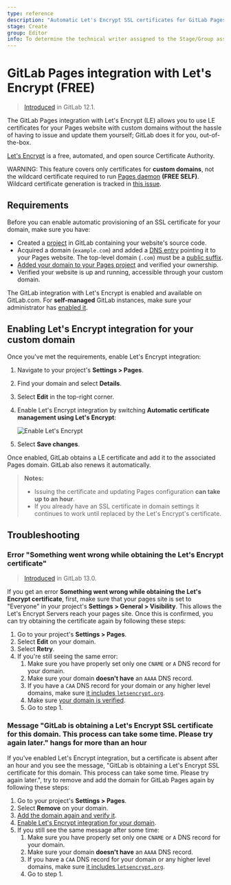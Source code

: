 ```yaml
---
type: reference
description: "Automatic Let's Encrypt SSL certificates for GitLab Pages."
stage: Create
group: Editor
info: To determine the technical writer assigned to the Stage/Group associated with this page, see https://about.gitlab.com/handbook/product/ux/technical-writing/#assignments
---
```


# GitLab Pages integration with Let's Encrypt **(FREE)**

> [Introduced](https://gitlab.com/gitlab-org/gitlab-foss/-/issues/28996) in GitLab 12.1.

The GitLab Pages integration with Let's Encrypt (LE) allows you
to use LE certificates for your Pages website with custom domains
without the hassle of having to issue and update them yourself;
GitLab does it for you, out-of-the-box.

[Let's Encrypt](https://letsencrypt.org) is a free, automated, and
open source Certificate Authority.

WARNING:
This feature covers only certificates for **custom domains**, not the wildcard certificate required to run [Pages daemon](../../../../administration/pages/index.md) **(FREE SELF)**. Wildcard certificate generation is tracked in [this issue](https://gitlab.com/gitlab-org/omnibus-gitlab/-/issues/3342).

## Requirements

Before you can enable automatic provisioning of an SSL certificate for your domain, make sure you have:

- Created a [project](../index.md#getting-started) in GitLab
  containing your website's source code.
- Acquired a domain (`example.com`) and added a [DNS entry](index.md)
  pointing it to your Pages website. The top-level domain (`.com`) must be a
  [public suffix](https://publicsuffix.org/).
- [Added your domain to your Pages project](index.md#1-add-a-custom-domain)
  and verified your ownership.
- Verified your website is up and running, accessible through your custom domain.

The GitLab integration with Let's Encrypt is enabled and available on GitLab.com.
For **self-managed** GitLab instances, make sure your administrator has
[enabled it](../../../../administration/pages/index.md#lets-encrypt-integration).

## Enabling Let's Encrypt integration for your custom domain

Once you've met the requirements, enable Let's Encrypt integration:

1. Navigate to your project's **Settings > Pages**.
1. Find your domain and select **Details**.
1. Select **Edit** in the top-right corner.
1. Enable Let's Encrypt integration by switching **Automatic certificate management using Let's Encrypt**:

   ![Enable Let's Encrypt](img/lets_encrypt_integration_v12_1.png)

1. Select **Save changes**.

Once enabled, GitLab obtains a LE certificate and add it to the
associated Pages domain. GitLab also renews it automatically.

> **Notes:**
>
> - Issuing the certificate and updating Pages configuration
>   **can take up to an hour**.
> - If you already have an SSL certificate in domain settings it
>   continues to work until replaced by the Let's Encrypt's certificate.

## Troubleshooting

### Error "Something went wrong while obtaining the Let's Encrypt certificate"

> [Introduced](https://gitlab.com/gitlab-org/gitlab/-/issues/30146) in GitLab 13.0.

If you get an error **Something went wrong while obtaining the Let's Encrypt certificate**, first, make sure that your pages site is set to "Everyone" in your project's **Settings > General > Visibility**. This allows the Let's Encrypt Servers reach your pages site. Once this is confirmed, you can try obtaining the certificate again by following these steps:

1. Go to your project's **Settings > Pages**.
1. Select **Edit** on your domain.
1. Select **Retry**.
1. If you're still seeing the same error:
    1. Make sure you have properly set only one `CNAME` or `A` DNS record for your domain.
    1. Make sure your domain **doesn't have** an `AAAA` DNS record.
    1. If you have a `CAA` DNS record for your domain or any higher level domains, make sure [it includes `letsencrypt.org`](https://letsencrypt.org/docs/caa/).
    1. Make sure [your domain is verified](index.md#1-add-a-custom-domain).
    1. Go to step 1.

### Message "GitLab is obtaining a Let's Encrypt SSL certificate for this domain. This process can take some time. Please try again later." hangs for more than an hour

If you've enabled Let's Encrypt integration, but a certificate is absent after an hour and you see the message, "GitLab is obtaining a Let's Encrypt SSL certificate for this domain. This process can take some time. Please try again later.", try to remove and add the domain for GitLab Pages again by following these steps:

1. Go to your project's **Settings > Pages**.
1. Select **Remove** on your domain.
1. [Add the domain again and verify it](index.md#1-add-a-custom-domain).
1. [Enable Let's Encrypt integration for your domain](#enabling-lets-encrypt-integration-for-your-custom-domain).
1. If you still see the same message after some time:
    1. Make sure you have properly set only one `CNAME` or `A` DNS record for your domain.
    1. Make sure your domain **doesn't have** an `AAAA` DNS record.
    1. If you have a `CAA` DNS record for your domain or any higher level domains, make sure [it includes `letsencrypt.org`](https://letsencrypt.org/docs/caa/).
    1. Go to step 1.

<!-- Include any troubleshooting steps that you can foresee. If you know beforehand what issues
one might have when setting this up, or when something is changed, or on upgrading, it's
important to describe those, too. Think of things that may go wrong and include them here.
This is important to minimize requests for support, and to avoid doc comments with
questions that you know someone might ask.

Each scenario can be a third-level heading, for example, `### Getting error message X`.
If you have none to add when creating a doc, leave this section in place
but commented out to help encourage others to add to it in the future. -->
